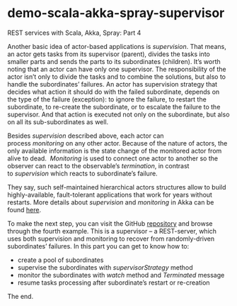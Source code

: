 # demo-scala-akka-spray-supervisor

REST services with Scala, Akka, Spray: Part 4

Another basic idea of actor-based applications is _supervision_. 
That means, an actor gets tasks from its supervisor (parent), divides the tasks into smaller parts and sends the parts to its subordinates (children). 
It’s worth noting that an actor can have only one supervisor. 
The responsibility of the actor isn’t only to divide the tasks and to combine the solutions, but also to handle the subordinates’ failures. 
An actor has supervision strategy that decides what action it should do with the failed subordinate, depends on the type of the failure (exception): to ignore the failure, to restart the subordinate, to re-create the subordinate, or to escalate the failure to the supervisor. 
And that action is executed not only on the subordinate, but also on all its sub-subordinates as well.

Besides _supervision_ described above, each actor can process _monitoring_ on any other actor. 
Because of the nature of actors, the only available information is the state change of the monitored actor from alive to dead. 
_Monitoring_ is used to connect one actor to another so the observer can react to the observable’s _termination_, in contrast to _supervision_ which reacts to subordinate’s failure.

They say, such self-maintained hierarchical actors structures allow to build highly-available, fault-tolerant applications that work for years without restarts. 
More details about _supervision_ and _monitoring_ in Akka can be found [here](http://doc.akka.io/docs/akka/current/general/supervision.html).

To make the next step, you can visit the GitHub [repository](https://github.com/aliakh/demo-scala-akka-spray/tree/master/demo-scala-akka-spray-supervisor) and browse through the fourth example. 
This is a supervisor – a REST-server, which uses both supervision and monitoring to recover from randomly-driven subordinates’ failures. 
In this part you can get to know how to:

- create a pool of subordinates
- supervise the subordinates with _supervisorStrategy_ method
- monitor the subordinates with _watch_ method and _Terminated_ message
- resume tasks processing after subordinate’s restart or re-creation

The end.
